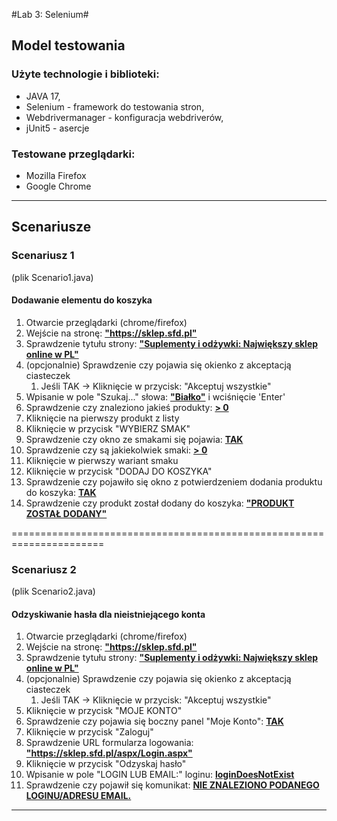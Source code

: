 #Lab 3: Selenium#

<h2>Model testowania</h2>

<h3>Użyte technologie i biblioteki:</h3>
<ul>
<li>JAVA 17,</li>
<li>Selenium - framework do testowania stron,</li> 
<li>Webdrivermanager - konfiguracja webdriverów,</li> 
<li>jUnit5 - asercje</li> 
</ul>

<h3>Testowane przeglądarki:</h3>
<ul>
<li>Mozilla Firefox</li>
<li>Google Chrome</li>
</ul>

---
<h2>Scenariusze</h2>

<h3>Scenariusz 1 </h3>
(plik Scenario1.java)

<h4>Dodawanie elementu do koszyka</h4>
<ol>
<li>Otwarcie przeglądarki (chrome/firefox)</li>
<li>Wejście na stronę: <b><ins>"https://sklep.sfd.pl"</ins></b></li>
<li>Sprawdzenie tytułu strony: <b><ins>"Suplementy i odżywki: Największy sklep online w PL"</ins></b></li>
<li>(opcjonalnie) Sprawdzenie czy pojawia się okienko z akceptacją ciasteczek
    <ol>
        <li> Jeśli TAK -> Kliknięcie w przycisk: "Akceptuj wszystkie"
        </li>
    </ol>
</li>
<li>Wpisanie w pole "Szukaj..." słowa: <b><ins>"Białko"</ins></b> i wciśnięcie 'Enter'</li>
<li>Sprawdzenie czy znaleziono jakieś produkty: <b><ins>> 0</ins></b></li>
<li>Kliknięcie na pierwszy produkt z listy</li>
<li>Kliknięcie w przycisk "WYBIERZ SMAK"</li>
<li>Sprawdzenie czy okno ze smakami się pojawia: <b><ins>TAK</ins></b></li>
<li>Sprawdzenie czy są jakiekolwiek smaki: <b><ins>> 0</ins></b></li>
<li>Kliknięcie w pierwszy wariant smaku</li>
<li>Kliknięcie w przycisk "DODAJ DO KOSZYKA"</li>
<li>Sprawdzenie czy pojawiło się okno z potwierdzeniem dodania produktu do koszyka: <b><ins>TAK</ins></b></li>
<li>Sprawdzenie czy produkt został dodany do koszyka: <b><ins>"PRODUKT ZOSTAŁ DODANY"</ins></b></li>
</ol>
======================================================================

<h3>Scenariusz 2 </h3>
(plik Scenario2.java)

<h4>Odzyskiwanie hasła dla nieistniejącego konta</h4>
<ol>
<li>Otwarcie przeglądarki (chrome/firefox)</li>
<li>Wejście na stronę: <b><ins>"https://sklep.sfd.pl"</ins></b></li>
<li>Sprawdzenie tytułu strony: <b><ins>"Suplementy i odżywki: Największy sklep online w PL"</ins></b></li>
<li>(opcjonalnie) Sprawdzenie czy pojawia się okienko z akceptacją ciasteczek
    <ol>
        <li> Jeśli TAK -> Kliknięcie w przycisk: "Akceptuj wszystkie"
        </li>
    </ol>
</li>
<li>Kliknięcie w przycisk "MOJE KONTO"</li>
<li>Sprawdzenie czy pojawia się boczny panel "Moje Konto": <b><ins>TAK</ins></b></li>
<li>Kliknięcie w przycisk "Zaloguj"</li>
<li>Sprawdzenie URL formularza logowania: <b><ins>"https://sklep.sfd.pl/aspx/Login.aspx"</ins></b></li>
<li>Kliknięcie w przycisk "Odzyskaj hasło"</li>
<li>Wpisanie w pole "LOGIN LUB EMAIL:" loginu: <b><ins>loginDoesNotExist</ins></b></li>
<li>Sprawdzenie czy pojawił się komunikat: <b><ins>NIE ZNALEZIONO PODANEGO LOGINU/ADRESU EMAIL.</ins></b></li>
</ol>

---
